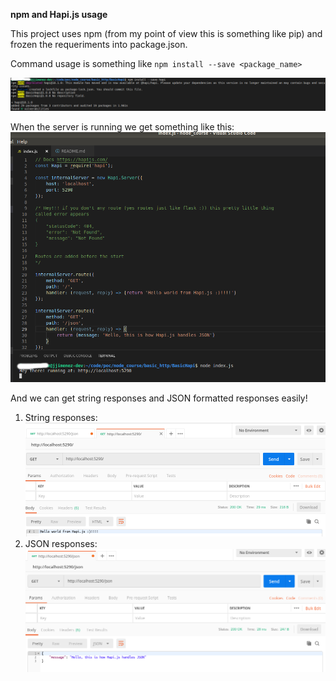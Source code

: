 **npm and Hapi.js usage**

This project uses npm (from my point of view this is something like pip) and frozen the requeriments into package.json.

Command usage is something like `npm install --save <package_name>`

![npm result](npm_install.png)

When the server is running we get something like this:
![running server](running_server.png)

And we can get string responses and JSON formatted responses easily!

1. String responses: ![string response](string.png)
2. JSON responses: ![JSON response](json.png)